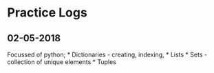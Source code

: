 # Practice Logs

02-05-2018
---
Focussed of python;
    * Dictionaries - creating, indexing,
    * Lists
    * Sets - collection of unique elements
    * Tuples
